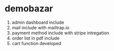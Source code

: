 # demobazar
1. admin dashboard include
2. mail include with mailtrap.io
3. payment method include with stripe intregation
4. order list in pdf include
5. cart function developed
